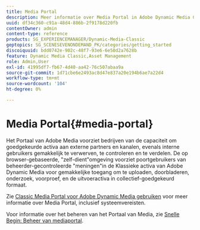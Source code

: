 ```yaml
---
title: Media Portal
description: Meer informatie over Media Portal in Adobe Dynamic Media Classic.
uuid: df34c360-c91a-48d4-886b-2f9178d220fb
contentOwner: admin
content-type: reference
products: SG_EXPERIENCEMANAGER/Dynamic-Media-Classic
geptopics: SG_SCENESEVENONDEMAND_PK/categories/getting_started
discoiquuid: bdd0742e-902c-48f7-93e6-6e50d2a7628b
feature: Dynamic Media Classic,Asset Management
role: Admin,User
exl-id: 41995df7-fb67-4d40-aa42-76c507abaa9a
source-git-commit: 1d71cbe6e2493ac8d47e837a20e194b6ae7a22d4
workflow-type: tm+mt
source-wordcount: '104'
ht-degree: 0%

---
```


# Media Portal{#media-portal}

Het Portaal van Adobe Media voorziet bedrijven van de capaciteit om goedgekeurde activa aan externe partners en kanalen, evenals interne gebruikers gemakkelijk te verwerven, te controleren en te verdelen. De op browser-gebaseerde, &quot;zelf-dient&quot;omgeving voorziet poortgebruikers van beheerder-gecontroleerde &quot;meningen&quot;in de Klassieke activa van Adobe Dynamic Media voor gemakkelijke toegang om te uploaden, doorbladeren, onderzoek, voorproef, en de uitvoeractiva in collectief-goedgekeurd formaat.

Zie [Classic Media Portal voor Adobe Dynamic Media gebruiken](https://help.adobe.com/en_US/scene7/mediaportal/) <!-- (https://help.adobe.com/en_US/scene7/mediaportal/index.html) --> voor meer informatie over Media Portal, inclusief systeemvereisten.

Voor informatie over het beheren van het Portaal van Media, zie [Snelle Begin: Beheer van mediaportal](quick-start-media-portal-administration.md#quick_start_media_portal_administration).
